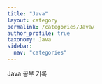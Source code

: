 ```yaml
---
title: "Java"
layout: category
permalink: /categories/Java/
author_profile: true
taxonomy: Java
sidebar:
  nav: "categories"
---
```

Java 공부 기록